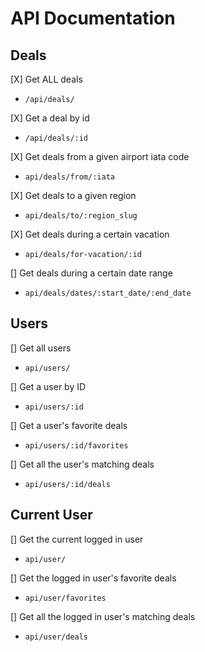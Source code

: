 # API Documentation

## Deals

[X] Get ALL deals
  + `/api/deals/`

[X] Get a deal by id
  + `/api/deals/:id`

[X] Get deals from a given airport iata code
  + `api/deals/from/:iata`

<!-- [] Get deals to a given airport iata code
  + `api/deals/to/:iata` -->

[X] Get deals to a given region
  + `api/deals/to/:region_slug`

[X] Get deals during a certain vacation
  + `api/deals/for-vacation/:id`

[] Get deals during a certain date range
  + `api/deals/dates/:start_date/:end_date`

## Users

[] Get all users
  + `api/users/`

[] Get a user by ID
  + `api/users/:id`

[] Get a user's favorite deals
  + `api/users/:id/favorites`

[] Get all the user's matching deals
  + `api/users/:id/deals`

## Current User

[] Get the current logged in user
  + `api/user/`

[] Get the logged in user's favorite deals
  + `api/user/favorites`

[] Get all the logged in user's matching deals
  + `api/user/deals`